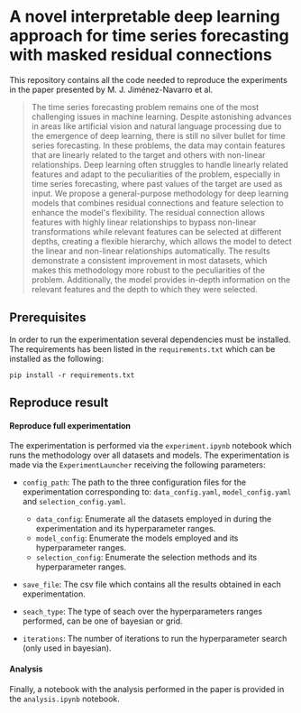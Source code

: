 # A novel interpretable deep learning approach for time series forecasting with masked residual connections

This repository contains all the code needed to reproduce the experiments in the paper presented by M. J. Jiménez-Navarro et al. 

> The time series forecasting problem remains one of the most challenging issues in machine learning. Despite astonishing advances in areas like artificial vision and natural language processing due to the emergence of deep learning, there is still no silver bullet for time series forecasting. In these problems, the data may contain features that are linearly related to the target and others with non-linear relationships.
Deep learning often struggles to handle linearly related features and adapt to the peculiarities of the problem, especially in time series forecasting, where past values of the target are used as input. We propose a general-purpose methodology for deep learning models that combines residual connections and feature selection to enhance the model's flexibility. The residual connection allows features with highly linear relationships to bypass non-linear transformations while relevant features can be selected at different depths, creating a flexible hierarchy, which allows the model to detect the linear and non-linear relationships automatically. The results demonstrate a consistent improvement in most datasets, which makes this methodology more robust to the peculiarities of the problem. Additionally, the model provides in-depth information on the relevant features and the depth to which they were selected.

## Prerequisites

In order to run the experimentation several dependencies must be installed. The requirements has been listed in the `requirements.txt` which can be installed as the following:

```
pip install -r requirements.txt
```

## Reproduce result

#### Reproduce full experimentation

The experimentation is performed via the `experiment.ipynb` notebook which runs the methodology over all datasets and models. The experimentation is made via the `ExperimentLauncher` receiving the following parameters:

* ``config_path``: The path to the three configuration files for the experimentation corresponding to: `data_config.yaml`, `model_config.yaml` and `selection_config.yaml`.
    * ``data_config``: Enumerate all the datasets employed in during the experimentation and its hyperparameter ranges.
    * ``model_config``: Enumerate the models employed and its hyperparameter ranges.
    * ``selection_config``: Enumerate the selection methods and its hyperparameter ranges.

* `save_file`: The csv file which contains all the results obtained in each experimentation.

* `seach_type`: The type of seach over the hyperparameters ranges performed, can be one of bayesian or grid.

* `iterations`: The number of iterations to run the hyperparameter search (only used in bayesian).

#### Analysis

Finally, a notebook with the analysis performed in the paper is provided in the `analysis.ipynb` notebook.

